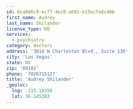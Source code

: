 ```yaml
---
id: 0ca0d6c0-ec77-4ec8-a691-b13ecfe8c40b
first_name: Audrey
last_name: Shilander
license_type: DO
services:
  - psychiatry
category: doctors
address: '3014 W Charleston Blvd., Suite 130'
city: 'Las Vegas'
state: NV
zip: '89102'
phone: '7026715127'
title: 'Audrey Shilander'
_geoloc:
  lng: -115.18358
  lat: 36.145303
---
```

